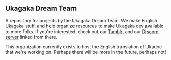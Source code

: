 ## Ukagaka Dream Team

A repository for projects by the Ukagaka Dream Team. We make English Ukagaka stuff, and help organize resources to make Ukagaka dev available to more folks. If you're interested, check out our [Tumblr](https://ukagakadreamteam.tumblr.com/), and our [Discord server](https://ukagakadreamteam.tumblr.com/discord) linked from there.

This organization currently exists to host the English translation of Ukadoc that we're working on. Perhaps there will be more in the future, perhaps not!
